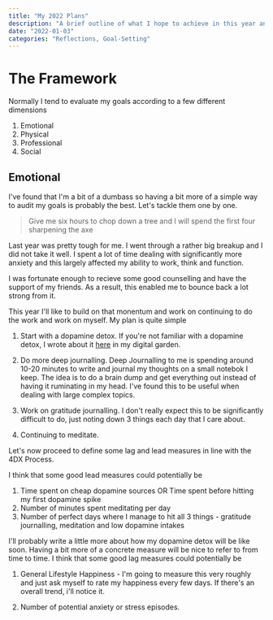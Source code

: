```yaml
---
title: "My 2022 Plans"
description: "A brief outline of what I hope to achieve in this year and my plans thus far"
date: "2022-01-03"
categories: "Reflections, Goal-Setting"
---
```


# The Framework

Normally I tend to evaluate my goals according to a few different dimensions

1. Emotional
2. Physical
3. Professional
4. Social

## Emotional

I've found that I'm a bit of a dumbass so having a bit more of a simple way to audit my goals is probably the best. Let's tackle them one by one.

> Give me six hours to chop down a tree and I will spend the first four sharpening the axe

Last year was pretty tough for me. I went through a rather big breakup and I did not take it well. I spent a lot of time dealing with significantly more anxiety and this largely affected my ability to work, think and function.

I was fortunate enough to recieve some good counselling and have the support of my friends. As a result, this enabled me to bounce back a lot strong from it.

This year I'll like to build on that monentum and work on continuing to do the work and work on myself. My plan is quite simple

1. Start with a dopamine detox. If you're not familiar with a dopamine detox, I wrote about it [here](https://ivanleomk.github.io/quartz/notes/Dopamine-Detox/#:~:text=dop) in my digital garden.

2. Do more deep journalling. Deep Journalling to me is spending around 10-20 minutes to write and journal my thoughts on a small notebok I keep. The idea is to do a brain dump and get everything out instead of having it ruminating in my head. I've found this to be useful when dealing with large complex topics.

3. Work on gratitude journalling. I don't really expect this to be significantly difficult to do, just noting down 3 things each day that I care about.

4. Continuing to meditate.

Let's now proceed to define some lag and lead measures in line with the 4DX Process.

I think that some good lead measures could potentially be

1. Time spent on cheap dopamine sources OR Time spent before hitting my first dopamine spike
2. Number of minutes spent meditating per day
3. Number of perfect days where I manage to hit all 3 things - gratitude journalling, meditation and low dopamine intakes

I'll probably write a little more about how my dopamine detox will be like soon. Having a bit more of a concrete measure will be nice to refer to from time to time. I think that some good lag measures could potentially be

1. General Lifestyle Happiness - I'm going to measure this very roughly and just ask myself to rate my happiness every few days. If there's an overall trend, i'll notice it.

2. Number of potential anxiety or stress episodes.
